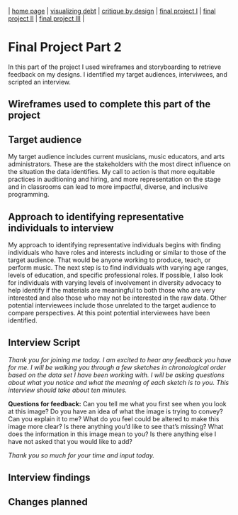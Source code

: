 | [home page](https://obrowdy.github.io/portfolio/) | [visualizing debt](visualizing-government-debt) | [critique by design](critique-by-design) | [final project I](final-project-part-one) | [final project II](final-project-part-two) | [final project III](final-project-part-three) |

# Final Project Part 2
In this part of the project I used wireframes and storyboarding to retrieve feedback on my designs. I identified my target audiences, interviwees, and scripted an interview.  

## Wireframes used to complete this part of the project

<div class="flourish-embed flourish-chart" data-src="visualisation/12830307"><script src="https://public.flourish.studio/resources/embed.js"></script></div>

<div class="flourish-embed flourish-chart" data-src="visualisation/12830568"><script src="https://public.flourish.studio/resources/embed.js"></script></div>

## Target audience

My target audience includes current musicians, music educators, and arts administrators. These are the stakeholders with the most direct influence on the situation the data identifies. My call to action is that more equitable practices in auditioning and hiring, and more representation on the stage and in classrooms can lead to more impactful, diverse, and inclusive programming. 
  
## Approach to identifying representative individuals to interview

My approach to identifying representative individuals begins with finding individuals who have roles and interests including or similar to those of the target audience. That would be anyone working to produce, teach, or perform music. The next step is to find individuals with varying age ranges, levels of education, and specific professional roles. If possible, I also look for individuals with varying levels of involvement in diversity advocacy to help identify if the materials are meaningful to both those who are very interested and also those who may not be interested in the raw data. Other potential interviewees include those unrelated to the target audience to compare perspectives. At this point potential interviewees have been identified.

## Interview Script

*Thank you for joining me today. I am excited to hear any feedback you have for me. I will be walking you through a few sketches in chronological order based on the data set I have been working with. I will be asking questions about what you notice and what the meaning of each sketch is to you. This interview should take about ten minutes.*


**Questions for feedback:**
Can you tell me what you first see when you look at this image?
Do you have an idea of what the image is trying to convey?
Can you explain it to me?
What do you feel could be altered to make this image more clear?
Is there anything you’d like to see that’s missing?
What does the information in this image mean to you?
Is there anything else I have not asked that you would like to add?


*Thank you so much for your time and input today.*
 
## Interview findings 
## Changes planned
